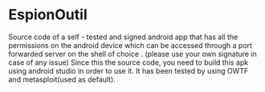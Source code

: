 # EspionOutil
Source code of a self - tested and signed android app that has all the permissions on the android device which can be accessed through a port forwarded server on the shell of choice . (please use your own signature in case of any issue)
Since this the source code, you need to build this apk using android studio in order to use it.
It has been tested by using OWTF and metasploit(used as default).

